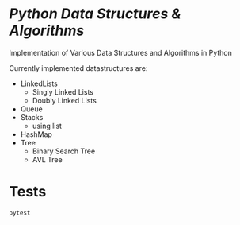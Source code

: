 # _Python Data Structures & Algorithms_
Implementation of Various Data Structures and Algorithms in Python

Currently implemented datastructures are:
- LinkedLists
  - Singly Linked Lists
  - Doubly Linked Lists
- Queue
- Stacks
  - using list
- HashMap
- Tree
  - Binary Search Tree
  - AVL Tree
# Tests
`pytest`
